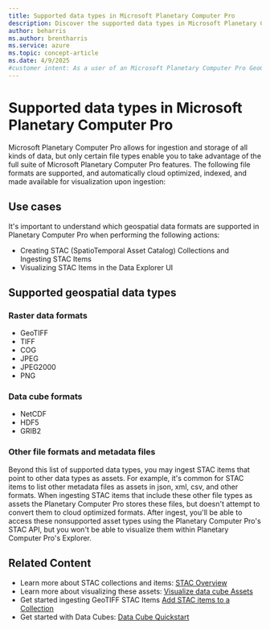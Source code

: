 ```yaml
---
title: Supported data types in Microsoft Planetary Computer Pro
description: Discover the supported data types in Microsoft Planetary Computer Pro including raster and data cubes.
author: beharris
ms.author: brentharris
ms.service: azure
ms.topic: concept-article
ms.date: 4/9/2025
#customer intent: As a user of an Microsoft Planetary Computer Pro GeoCatalog, I want to understand which geospatial data formats are supported so that I can understand the capabilities of Planetary Computer Pro. 
---
```


# Supported data types in Microsoft Planetary Computer Pro

Microsoft Planetary Computer Pro allows for ingestion and storage of all kinds of data, but only certain file types enable you to take advantage of the full suite of Microsoft Planetary Computer Pro features. The following file formats are supported, and automatically cloud optimized, indexed, and made available for visualization upon ingestion:

## Use cases

It's important to understand which geospatial data formats are supported in Planetary Computer Pro when performing the following actions:
- Creating STAC (SpatioTemporal Asset Catalog) Collections and Ingesting STAC Items
- Visualizing STAC Items in the Data Explorer UI

## Supported geospatial data types
### Raster data formats

* GeoTIFF  
* TIFF  
* COG  
* JPEG  
* JPEG2000  
* PNG  

### Data cube formats

* NetCDF  
* HDF5  
* GRIB2

### Other file formats and metadata files
Beyond this list of supported data types, you may ingest STAC items that point to other data types as assets. For example, it's common for STAC items to list other metadata files as assets in json, xml, csv, and other formats. When ingesting STAC items that include these other file types as assets the Planetary Computer Pro stores these files, but doesn't attempt to convert them to cloud optimized formats. After ingest, you'll be able to access these nonsupported asset types using the Planetary Computer Pro's STAC API, but you won't be able to visualize them within Planetary Computer Pro's Explorer.

## Related Content

- Learn more about STAC collections and items: [STAC Overview](./stac-overview.md)
- Learn more about visualizing these assets: [Visualize data cube Assets](./visualize-assets.md)
- Get started ingesting GeoTIFF STAC Items [Add STAC items to a Collection](./add-stac-item-to-collection.md)
- Get started with Data Cubes: [Data Cube Quickstart](./datacube-quickstart.md)
